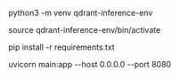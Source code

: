 

python3 -m venv qdrant-inference-env

source qdrant-inference-env/bin/activate

pip install -r requirements.txt


uvicorn main:app --host 0.0.0.0 --port 8080